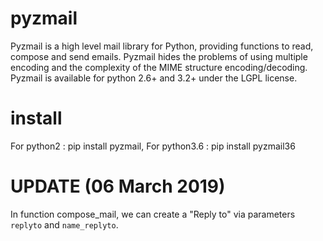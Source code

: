 pyzmail
=======

Pyzmail is a high level mail library for Python, providing functions to read, compose and send emails.
Pyzmail hides the problems of using multiple encoding and the complexity of the MIME structure encoding/decoding.
Pyzmail is available for python 2.6+ and 3.2+ under the LGPL license.


install
=======
For python2 : pip install pyzmail, 
For python3.6 : pip install pyzmail36



UPDATE (06 March 2019)
======
In function compose_mail, we can create a "Reply to" via parameters `replyto` and `name_replyto`.

